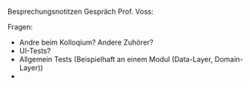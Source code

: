 Besprechungsnotitzen Gespräch Prof. Voss:

Fragen:
- Andre beim Kolloqium? Andere Zuhörer?
- UI-Tests?
- Allgemein Tests (Beispielhaft an einem Modul (Data-Layer, Domain-Layer))
- 